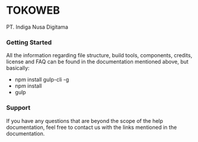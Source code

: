 # TOKOWEB
PT. Indiga Nusa Digitama

### Getting Started
All the information regarding file structure, build tools, components, credits, license and FAQ can be found in the documentation mentioned above, but basically:
- npm install gulp-cli -g
- npm install
- gulp

### Support
If you have any questions that are beyond the scope of the help documentation, feel free to contact us with the links mentioned in the documentation.